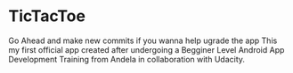 # TicTacToe
Go Ahead and make new commits if you wanna help ugrade the app
This my first official app created after undergoing a Begginer Level Android App Development Training from Andela in collaboration with Udacity.
